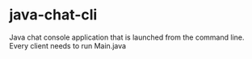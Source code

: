 # java-chat-cli
Java chat console application that is launched from the command line.
Every client needs to run Main.java
